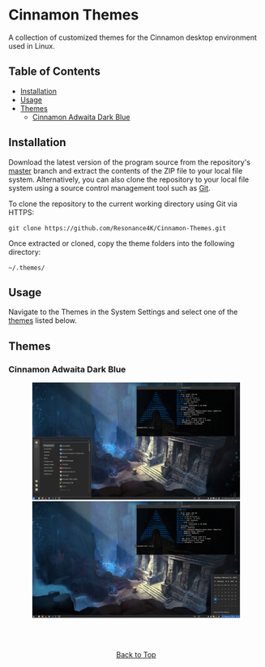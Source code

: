 
# Cinnamon Themes

A collection of customized themes for the Cinnamon desktop environment used in Linux.

## Table of Contents

- [Installation](#installation)
- [Usage](#usage)
- [Themes](#themes)
    - [Cinnamon Adwaita Dark Blue](#cinnamon-adwaita-dark-blue)

## Installation

Download the latest version of the program source from the repository's [master](https://github.com/Resonance4K/Cinnamon-Themes/tree/master) branch and extract the contents of the ZIP file to your local file system. Alternatively, you can also clone the repository to your local file system using a source control management tool such as [Git](https://git-scm.com).

To clone the repository to the current working directory using Git via HTTPS:

```
git clone https://github.com/Resonance4K/Cinnamon-Themes.git
```

Once extracted or cloned, copy the theme folders into the following directory:

```
~/.themes/
```

## Usage

Navigate to the Themes in the System Settings and select one of the [themes](#themes) listed below.

## Themes

### Cinnamon Adwaita Dark Blue

<p align="center">
    <img src="/Cinnamon-Adwaita-Dark-Blue/screenshots/cinnamon-adwaita-dark-blue-01.png?raw=true" alt="Cinnamon Adwaita Dark Blue 01" width="410px" />
    <img src="/Cinnamon-Adwaita-Dark-Blue/screenshots/cinnamon-adwaita-dark-blue-02.png?raw=true" alt="Cinnamon Adwaita Dark Blue 02" width="410px" />
</p>

<br />

<!-- Miscellaneous section with an empty heading acting as a horizontal rule -->
##

<p align="center">
    <a href="#cinnamon-themes">Back to Top</a>
</p>
